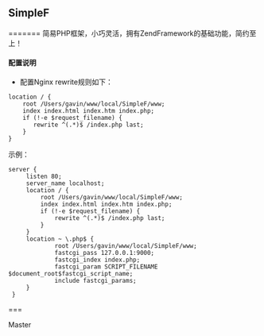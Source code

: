 ## SimpleF
=======
简易PHP框架，小巧灵活，拥有ZendFramework的基础功能，简约至上！

#### 配置说明

* 配置Nginx rewrite规则如下：

```nginx 
location / {
    root /Users/gavin/www/local/SimpleF/www;
    index index.html index.htm index.php;
    if (!-e $request_filename) {
       rewrite ^(.*)$ /index.php last;
    }
}
```

示例：

```nginx
server {
     listen 80;
     server_name localhost;
     location / {
         root /Users/gavin/www/local/SimpleF/www;
         index index.html index.htm index.php;
         if (!-e $request_filename) {
             rewrite ^(.*)$ /index.php last;
         }
     }
     location ~ \.php$ {
             root /Users/gavin/www/local/SimpleF/www;
             fastcgi_pass 127.0.0.1:9000;
             fastcgi_index index.php;
             fastcgi_param SCRIPT_FILENAME $document_root$fastcgi_script_name;
             include fastcgi_params;
     }
 }
```
===

Master